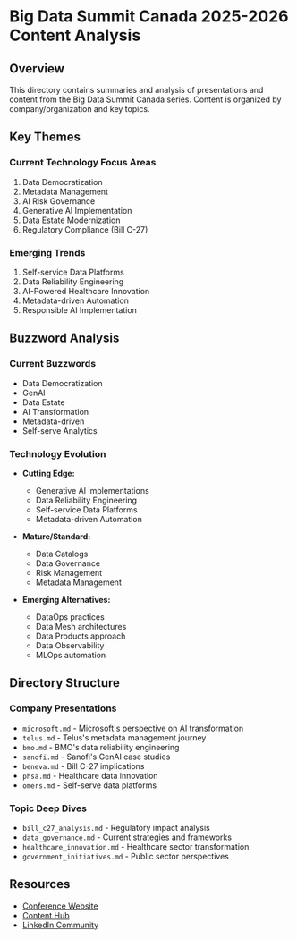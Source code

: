 # Big Data Summit Canada 2025-2026 Content Analysis

## Overview

This directory contains summaries and analysis of presentations and content from the Big Data Summit Canada series. Content is organized by company/organization and key topics.

## Key Themes

### Current Technology Focus Areas
1. Data Democratization
2. Metadata Management
3. AI Risk Governance
4. Generative AI Implementation
5. Data Estate Modernization
6. Regulatory Compliance (Bill C-27)

### Emerging Trends
1. Self-service Data Platforms
2. Data Reliability Engineering
3. AI-Powered Healthcare Innovation
4. Metadata-driven Automation
5. Responsible AI Implementation

## Buzzword Analysis

### Current Buzzwords
- Data Democratization
- GenAI
- Data Estate
- AI Transformation
- Metadata-driven
- Self-serve Analytics

### Technology Evolution
- **Cutting Edge:**
  - Generative AI implementations
  - Data Reliability Engineering
  - Self-service Data Platforms
  - Metadata-driven Automation

- **Mature/Standard:**
  - Data Catalogs
  - Data Governance
  - Risk Management
  - Metadata Management

- **Emerging Alternatives:**
  - DataOps practices
  - Data Mesh architectures
  - Data Products approach
  - Data Observability
  - MLOps automation

## Directory Structure

### Company Presentations
- `microsoft.md` - Microsoft's perspective on AI transformation
- `telus.md` - Telus's metadata management journey
- `bmo.md` - BMO's data reliability engineering
- `sanofi.md` - Sanofi's GenAI case studies
- `beneva.md` - Bill C-27 implications
- `phsa.md` - Healthcare data innovation
- `omers.md` - Self-serve data platforms

### Topic Deep Dives
- `bill_c27_analysis.md` - Regulatory impact analysis
- `data_governance.md` - Current strategies and frameworks
- `healthcare_innovation.md` - Healthcare sector transformation
- `government_initiatives.md` - Public sector perspectives

## Resources
- [Conference Website](https://www.bigdatasummitcanada.com/)
- [Content Hub](https://www.bigdatasummitcanada.com/content-hub/)
- [LinkedIn Community](https://www.linkedin.com/showcase/bigdata-analytics-ai-summit-canada/)
